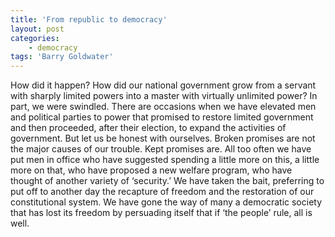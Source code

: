```yaml
---
title: 'From republic to democracy'
layout: post
categories:
    - democracy
tags: 'Barry Goldwater'
---
```


How did it happen? How did our national government grow from a servant with sharply limited powers into a master with virtually unlimited power? In part, we were swindled. There are occasions when we have elevated men and political parties to power that promised to restore limited government and then proceeded, after their election, to expand the activities of government. But let us be honest with ourselves. Broken promises are not the major causes of our trouble. Kept promises are. All too often we have put men in office who have suggested spending a little more on this, a little more on that, who have proposed a new welfare program, who have thought of another variety of ‘security.’ We have taken the bait, preferring to put off to another day the recapture of freedom and the restoration of our constitutional system. We have gone the way of many a democratic society that has lost its freedom by persuading itself that if ‘the people’ rule, all is well.